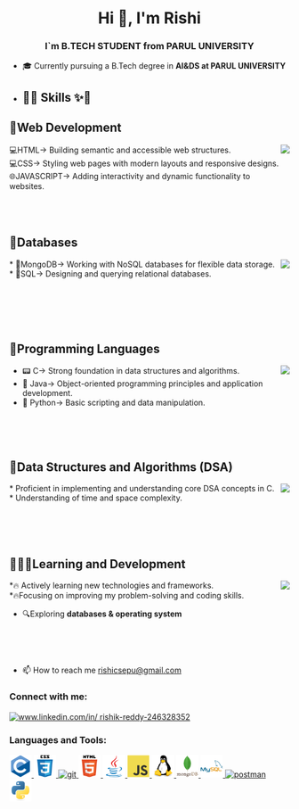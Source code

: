 <h1 align="center">Hi 👋, I'm Rishi</h1>
<h3 align="center">I`m B.TECH STUDENT from PARUL UNIVERSITY</h3>

- 🎓 Currently pursuing a B.Tech degree in **AI&DS at PARUL UNIVERSITY**

- ## 🌟✨ Skills ✨🌟

## 🚀Web Development
<img align="right" height="150" src="https://c.tenor.com/UttC4AITYR4AAAAd/full-stack-developer.gif" />
💻HTML-> Building semantic and accessible web structures.<br>
💻CSS-> Styling web pages with modern layouts and responsive designs.<br>
🌐JAVASCRIPT-> Adding interactivity and dynamic functionality to websites.<br>
<br>
<br>
<br>

##
## 🚀Databases
<img align="right" height="150" src="https://quizizz.com/media/resource/gs/quizizz-media/quizzes/c6f42592-84d5-4e9e-90ba-5cd7b9d0c574">
* 🔰MongoDB-> Working with NoSQL databases for flexible data storage.<br>
* 🐬SQL-> Designing and querying relational databases.<br>
<br>
<br>
<br>
<br>
<br>

##
## 🚀Programming Languages
<img align="right" height="150" src="https://cdn.dribbble.com/users/759099/screenshots/2915547/comp_3_1.gif" />

* 📟 C-> Strong foundation in data structures and algorithms.
* 🍵 Java-> Object-oriented programming principles and application development.
* 🐍 Python-> Basic scripting and data manipulation.
<br>
<br>
<br>
  

##
## 🚀Data Structures and Algorithms (DSA)
<img align="right" height="150" src="https://i.pinimg.com/originals/6c/ec/43/6cec43366597fe72f85b8a81f9ecb455.gif" />
* Proficient in implementing and understanding core DSA concepts in C.<br>
* Understanding of time and space complexity.
  <br>
  <br>
  <br>
  <br>
  <br>
  
##
## 🧑🏻‍💻Learning and Development
<img align="right" height="150" src="http://digitalmarketingtrends.in/wp-content/uploads/2018/04/Future-of-Machine-Learning-in-Digital-Marketing-Gif.gif" />

*🔥 Actively learning new technologies and frameworks.<br>
*🔥Focusing on improving my problem-solving and coding skills.<br>
* 🔍Exploring **databases & operating system**<br>
<br>
<br>

 ##
- 📫 How to reach me [rishicsepu@gmail.com](rishicsepu@gmail.com)
<h3 align="left">Connect with me:</h3>
<p align="left">
<a href="https://linkedin.com/in/www.linkedin.com/in/ rishik-reddy-246328352" target="blank"><img align="center" src="https://raw.githubusercontent.com/rahuldkjain/github-profile-readme-generator/master/src/images/icons/Social/linked-in-alt.svg" alt="www.linkedin.com/in/ rishik-reddy-246328352" height="30" width="40" /></a>
</p>

<h3 align="left">Languages and Tools:</h3>
<p align="left"> <a href="https://www.cprogramming.com/" target="_blank" rel="noreferrer"> <img src="https://raw.githubusercontent.com/devicons/devicon/master/icons/c/c-original.svg" alt="c" width="40" height="40"/> </a> <a href="https://www.w3schools.com/css/" target="_blank" rel="noreferrer"> <img src="https://raw.githubusercontent.com/devicons/devicon/master/icons/css3/css3-original-wordmark.svg" alt="css3" width="40" height="40"/> </a> <a href="https://git-scm.com/" target="_blank" rel="noreferrer"> <img src="https://www.vectorlogo.zone/logos/git-scm/git-scm-icon.svg" alt="git" width="40" height="40"/> </a> <a href="https://www.w3.org/html/" target="_blank" rel="noreferrer"> <img src="https://raw.githubusercontent.com/devicons/devicon/master/icons/html5/html5-original-wordmark.svg" alt="html5" width="40" height="40"/> </a> <a href="https://www.java.com" target="_blank" rel="noreferrer"> <img src="https://raw.githubusercontent.com/devicons/devicon/master/icons/java/java-original.svg" alt="java" width="40" height="40"/> </a> <a href="https://developer.mozilla.org/en-US/docs/Web/JavaScript" target="_blank" rel="noreferrer"> <img src="https://raw.githubusercontent.com/devicons/devicon/master/icons/javascript/javascript-original.svg" alt="javascript" width="40" height="40"/> </a> <a href="https://www.linux.org/" target="_blank" rel="noreferrer"> <img src="https://raw.githubusercontent.com/devicons/devicon/master/icons/linux/linux-original.svg" alt="linux" width="40" height="40"/> </a> <a href="https://www.mongodb.com/" target="_blank" rel="noreferrer"> <img src="https://raw.githubusercontent.com/devicons/devicon/master/icons/mongodb/mongodb-original-wordmark.svg" alt="mongodb" width="40" height="40"/> </a> <a href="https://www.mysql.com/" target="_blank" rel="noreferrer"> <img src="https://raw.githubusercontent.com/devicons/devicon/master/icons/mysql/mysql-original-wordmark.svg" alt="mysql" width="40" height="40"/> </a> <a href="https://postman.com" target="_blank" rel="noreferrer"> <img src="https://www.vectorlogo.zone/logos/getpostman/getpostman-icon.svg" alt="postman" width="40" height="40"/> </a> <a href="https://www.python.org" target="_blank" rel="noreferrer"> <img src="https://raw.githubusercontent.com/devicons/devicon/master/icons/python/python-original.svg" alt="python" width="40" height="40"/> </a> </p>
